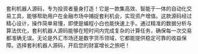 套利机器人源码，专为投资者量身打造！它是一款集高效、智能于一体的自动化交易工具，能够帮助用户在金融市场中捕捉套利机会，实现资产增值。这款源码经过精心设计，操作简单易懂，即使是编程小白也能快速上手。通过精准的数据分析与算法优化，套利机器人源码能够在短时间内完成复杂的计算任务，确保每一次交易都准确无误。无论是外汇市场还是数字货币领域，它都能提供稳定可靠的收益保障。选择套利机器人源码，开启您的财富增长之旅吧！